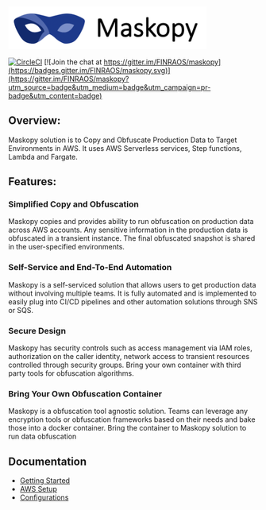 <img src="./docs/images/maskopy-banner.png" alt="drawing" width="400px"/>

[![CircleCI](https://circleci.com/gh/FINRAOS/maskopy/tree/master.svg?style=svg)](https://circleci.com/gh/FINRAOS/maskopy/tree/master) [![Join the chat at https://gitter.im/FINRAOS/maskopy](https://badges.gitter.im/FINRAOS/maskopy.svg)](https://gitter.im/FINRAOS/maskopy?utm_source=badge&utm_medium=badge&utm_campaign=pr-badge&utm_content=badge)

## Overview:

Maskopy solution is to Copy and Obfuscate Production Data to Target Environments in AWS. 
It uses AWS Serverless services, Step functions, Lambda and Fargate.


## Features:
### Simplified Copy and Obfuscation
Maskopy copies and provides ability to run obfuscation on production data across AWS accounts. Any sensitive information in the production data is obfuscated in a transient instance. The final obfuscated snapshot is shared in the user-specified environments.

### Self-Service and End-To-End Automation
Maskopy is a self-serviced solution that allows users to get production data without involving multiple teams. It is fully automated and is implemented to easily plug into CI/CD pipelines and other automation solutions through SNS or SQS.

### Secure Design
Maskopy has security controls such as access management via IAM roles, authorization on the caller identity, network access to transient resources controlled through security groups. Bring your own container with third party tools for obfuscation algorithms.

### Bring Your Own Obfuscation Container
Maskopy is a obfuscation tool agnostic solution. Teams can leverage any encryption tools or obfuscation frameworks based on their needs and bake those into a docker container. Bring the container to Maskopy solution  to run data obfuscation

## Documentation
- [Getting Started](docs/quickstart.md)
- [AWS Setup](docs/aws-setup.md)
- [Configurations](docs/configurations.md)
